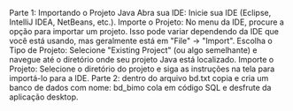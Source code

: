 Parte 1: Importando o Projeto Java
Abra sua IDE: Inicie sua IDE (Eclipse, IntelliJ IDEA, NetBeans, etc.).
Importe o Projeto: No menu da IDE, procure a opção para importar um projeto. Isso pode variar dependendo da IDE que você está usando, mas geralmente está em "File" -> "Import".
Escolha o Tipo de Projeto: Selecione "Existing Project" (ou algo semelhante) e navegue até o diretório onde seu projeto Java está localizado.
Importe o Projeto: Selecione o diretório do projeto e siga as instruções na tela para importá-lo para a IDE.
Parte 2: dentro do arquivo bd.txt copia e cria um banco de dados com nome: bd_bimo cola em código SQL e desfrute da aplicação desktop.
